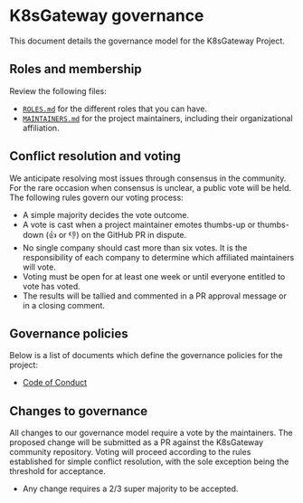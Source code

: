 # K8sGateway governance

This document details the governance model for the K8sGateway Project.

## Roles and membership


Review the following files:

- [`ROLES.md`](https://github.com/k8sgateway/community/blob/main/ROLES.md) for the different roles that you can have.
- [`MAINTAINERS.md`](https://github.com/k8sgateway/community/blob/main/MAINTAINERS.md) for the project maintainers, including their organizational affiliation.


## Conflict resolution and voting

We anticipate resolving most issues through consensus in the community. For the rare occasion when consensus is unclear, a public vote will be held. The following rules govern our voting process:

- A simple majority decides the vote outcome.
- A vote is cast when a project maintainer emotes thumbs-up or thumbs-down (👍 or 👎) on the GitHub PR in dispute.
- No single company should cast more than six votes. It is the responsibility of each company to determine which affiliated maintainers will vote.
- Voting must be open for at least one week or until everyone entitled to vote has voted.
- The results will be tallied and commented in a PR approval message or in a closing comment.

## Governance policies
Below is a list of documents which define the governance policies for the project:
- [Code of Conduct](./CODE-OF-CONDUCT.md)

## Changes to governance

All changes to our governance model require a vote by the maintainers. The proposed change will be submitted as a PR against the K8sGateway community repository. Voting will proceed according to the rules established for simple conflict resolution, with the sole exception being the threshold for acceptance.

- Any change requires a 2/3 super majority to be accepted.

<!---
TODO: Enumerate what, precisely, constitutes a change in governance. I think it's clear editing this file, in any significant way, would count. Adjusting at least certain things wrt to the maintainer lifecycle also would likely constitute a governance change because this would directly impact who is, and is not, able to vote as well as who may be eligable or not in the future.
-->
